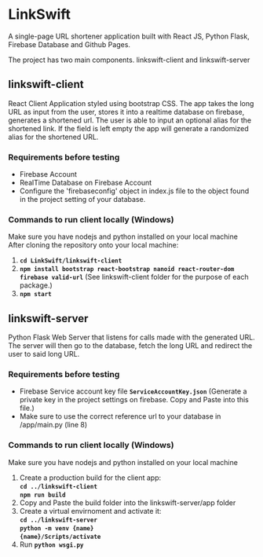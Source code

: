 # LinkSwift
A single-page URL shortener application built with React JS, Python Flask, Firebase Database and Github Pages.

The project has two main components. linkswift-client and linkswift-server

## linkswift-client
React Client Application styled using bootstrap CSS. The app takes the long URL as input from the user, stores it into a realtime database on firebase, generates a shortened url. The user is able to input an optional alias for the shortened link. If the field is left empty the app will generate a randomized alias for the shortened URL. 

### Requirements before testing
- Firebase Account
- RealTime Database on Firebase Account
- Configure the 'firebaseconfig' object in index.js file to the object found in the project setting of your database.
### Commands to run client locally (Windows)
Make sure you have nodejs and python installed on your local machine <br/>
After cloning the repository onto your local machine:
1. **`cd LinkSwift/linkswift-client`**
2. **`npm install bootstrap react-bootstrap nanoid react-router-dom firebase valid-url`** (See linkswift-client folder for the purpose of each package.)
3. **`npm start`**


## linkswift-server
Python Flask Web Server that listens for calls made with the generated URL. The server will then go to the database, fetch the long URL and redirect the user to said long URL.

### Requirements before testing 
- Firebase Service account key file **`ServiceAccountKey.json`** (Generate a private key in the project settings on firebase. Copy and Paste into this file.)
- Make sure to use the correct reference url to your database in /app/main.py (line 8)
### Commands to run client locally (Windows)
Make sure you have nodejs and python installed on your local machine
1. Create a production build for the client app: <br/>
**`cd ../linkswift-client`** <br/>
**`npm run build`**
2. Copy and Paste the build folder into the linkswift-server/app folder 
3. Create a virtual envirnoment and activate it: <br/>
**`cd ../linkswift-server`** <br/>
**`python -m venv {name}`** <br/>
**`{name}/Scripts/activate`**
4. Run **`python wsgi.py`**


